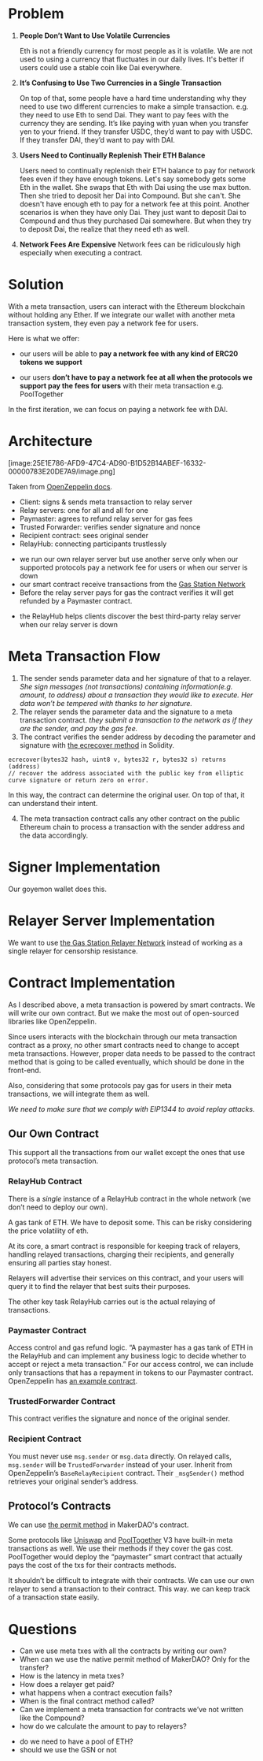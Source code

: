 # Problem

1. **People Don’t Want to Use Volatile Currencies**

   Eth is not a friendly currency for most people as it is volatile. We are not used to using a currency that fluctuates in our daily lives. It's better if users could use a stable coin like Dai everywhere.

2. **It’s Confusing to Use Two Currencies in a Single Transaction**

   On top of that, some people have a hard time understanding why they need to use two different currencies to make a simple transaction. e.g. they need to use Eth to send Dai. They want to pay fees with the currency they are sending. It’s like paying with yuan when you transfer yen to your friend. If they transfer USDC, they’d want to pay with USDC. If they transfer DAI, they’d want to pay with DAI.

3. **Users Need to Continually Replenish Their ETH Balance**

   Users need to continually replenish their ETH balance to pay for network fees even if they have enough tokens. Let's say somebody gets some Eth in the wallet. She swaps that Eth with Dai using the use max button. Then she tried to deposit her Dai into Compound. But she can't. She doesn't have enough eth to pay for a network fee at this point. Another scenarios is when they have only Dai. They just want to deposit Dai to Compound and thus they purchased Dai somewhere. But when they try to deposit Dai, the realize that they need eth as well.

4. **Network Fees Are Expensive**
   Network fees can be ridiculously high especially when executing a contract.

# Solution

With a meta transaction, users can interact with the Ethereum blockchain without holding any Ether. If we integrate our wallet with another meta transaction system, they even pay a network fee for users.

Here is what we offer:

- our users will be able to **pay a network fee with any kind of ERC20 tokens we support**

* our users **don’t have to pay a network fee at all when the protocols we support pay the fees for users** with their meta transaction
  e.g. PoolTogether

In the first iteration, we can focus on paying a network fee with DAI.

# Architecture

[image:25E1E786-AFD9-47C4-AD90-B1D52B14ABEF-16332-00000783E20DE7A9/image.png]

Taken from [OpenZeppelin docs](https://docs.opengsn.org/learn/index.html#client).

- Client: signs & sends meta transaction to relay server
- Relay servers: one for all and all for one
- Paymaster: agrees to refund relay server for gas fees
- Trusted Forwarder: verifies sender signature and nonce
- Recipient contract: sees original sender
- RelayHub: connecting participants trustlessly

* we run our own relayer server but use another serve only when our supported protocols pay a network fee for users or when our server is down
* our smart contract receive transactions from the [Gas Station Network](https://gsn.openzeppelin.com/)
* Before the relay server pays for gas the contract verifies it will get refunded by a Paymaster contract.

- the RelayHub helps clients discover the best third-party relay server when our relay server is down

# Meta Transaction Flow

1. The sender sends parameter data and her signature of that to a relayer.
   _She sign messages (not transactions) containing information(e.g. amount, to address) about a transaction they would like to execute. Her data won’t be tempered with thanks to her signature._
2. The relayer sends the parameter data and the signature to a meta transaction contract.
   _they submit a transaction to the network as if they are the sender, and pay the gas fee._
3. The contract verifies the sender address by decoding the parameter and signature with [the ecrecover method](https://solidity.readthedocs.io/en/v0.6.1/units-and-global-variables.html#mathematical-and-cryptographic-functions) in Solidity.

```solidity
ecrecover(bytes32 hash, uint8 v, bytes32 r, bytes32 s) returns (address)
// recover the address associated with the public key from elliptic curve signature or return zero on error.
```

In this way, the contract can determine the original user. On top of that, it can understand their intent.

4. The meta transaction contract calls any other contract on the public Ethereum chain to process a transaction with the sender address and the data accordingly.

# Signer Implementation

Our goyemon wallet does this.

# Relayer Server Implementation

We want to use [the Gas Station Relayer Network](https://www.opengsn.org) instead of working as a single relayer for censorship resistance.

# Contract Implementation

As I described above, a meta transaction is powered by smart contracts. We will write our own contract. But we make the most out of open-sourced libraries like OpenZeppelin.

Since users interacts with the blockchain through our meta transaction contract as a proxy, no other smart contracts need to change to accept meta transactions. However, proper data needs to be passed to the contract method that is going to be called eventually, which should be done in the front-end.

Also, considering that some protocols pay gas for users in their meta transactions, we will integrate them as well.

_We need to make sure that we comply with EIP1344 to avoid replay attacks._

## Our Own Contract

This support all the transactions from our wallet except the ones that use protocol’s meta transaction.

### RelayHub Contract

There is a _single_ instance of a RelayHub contract in the whole network (we don’t need to deploy our own).

A gas tank of ETH. We have to deposit some. This can be risky considering the price volatility of eth.

At its core, a smart contract is responsible for keeping track of relayers, handling relayed transactions, charging their recipients, and generally ensuring all parties stay honest.

Relayers will advertise their services on this contract, and your users will query it to find the relayer that best suits their purposes.

The other key task RelayHub carries out is the actual relaying of transactions.

### Paymaster Contract

Access control and gas refund logic.
“A paymaster has a gas tank of ETH in the RelayHub and can implement any business logic to decide whether to accept or reject a meta transaction.”
For our access control, we can include only transactions that has a repayment in tokens to our Paymaster contract. OpenZeppelin has [an example contract](https://github.com/opengsn/gsn-paymasters/blob/master/contracts/TokenPaymaster.sol).

### TrustedForwarder Contract

This contract verifies the signature and nonce of the original sender.

### Recipient Contract

You must never use `msg.sender` or `msg.data` directly. On relayed calls, `msg.sender` will be `TrustedForwarder` instead of your user. Inherit from OpenZeppelin’s `BaseRelayRecipient` contract. Their `_msgSender()` method retrieves your original sender’s address.

## Protocol’s Contracts

We can use [the permit method](https://docs.makerdao.com/smart-contract-modules/dai-module/dai-detailed-documentation#built-in-meta-transaction-functionality-of-dai) in MakerDAO's contract.

Some protocols like [Uniswap](https://uniswap.org/docs/v2/technical-considerations/using-permit/) and [PoolTogether](https://docs.pooltogether.com/contracts/overview#gas-station-network) V3 have built-in meta transactions as well. We use their methods if they cover the gas cost. PoolTogether would deploy the “paymaster” smart contract that actually pays the cost of the txs for their contracts methods.

It shouldn’t be difficult to integrate with their contracts. We can use our own relayer to send a transaction to their contract. This way. we can keep track of a transaction state easily.

# Questions

- Can we use meta txes with all the contracts by writing our own?
- When can we use the native permit method of MakerDAO? Only for the transfer?
- How is the latency in meta txes?
- How does a relayer get paid?
- what happens when a contract execution fails?
- When is the final contract method called?
- Can we implement a meta transaction for contracts we’ve not written like the Compound?
- how do we calculate the amount to pay to relayers?

* do we need to have a pool of ETH?
* should we use the GSN or not
